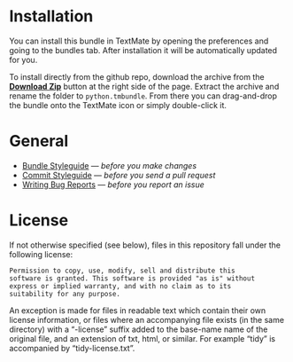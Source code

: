 # Installation

You can install this bundle in TextMate by opening the preferences and going to the bundles tab. After installation it will be automatically updated for you.

To install directly from the github repo, download the archive from the **[Download Zip](https://github.com/textmate/python.tmbundle/archive/master.zip)** button at the right side of the page. Extract the archive and rename the folder to `python.tmbundle`. From there you can drag-and-drop the bundle onto the TextMate icon or simply double-click it.

# General

* [Bundle Styleguide](http://kb.textmate.org/bundle_styleguide) — _before you make changes_
* [Commit Styleguide](http://kb.textmate.org/commit_styleguide) — _before you send a pull request_
* [Writing Bug Reports](http://kb.textmate.org/writing_bug_reports) — _before you report an issue_

# License

If not otherwise specified (see below), files in this repository fall under the following license:

	Permission to copy, use, modify, sell and distribute this
	software is granted. This software is provided "as is" without
	express or implied warranty, and with no claim as to its
	suitability for any purpose.

An exception is made for files in readable text which contain their own license information, or files where an accompanying file exists (in the same directory) with a “-license” suffix added to the base-name name of the original file, and an extension of txt, html, or similar. For example “tidy” is accompanied by “tidy-license.txt”.
